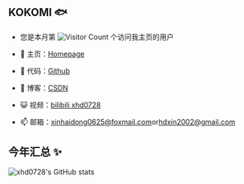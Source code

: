 ## KOKOMI 🐟

- 您是本月第 ![Visitor Count](https://profile-counter.glitch.me/xhd0728/count.svg) 个访问我主页的用户

- 🐧 主页：<a href="https://resume.kokomi0728.eu.org" target="_blank">Homepage</a>
- 🏡 代码：<a href="https://github.com/xhd0728" target="_blank">Github</a>
- 🌱 博客：<a href="https://www.cnblogs.com/xhd0728" target="_blank">CSDN</a>
- 😺 视频：<a href="https://space.bilibili.com/381611499">bilibili xhd0728</a>
- 📫 邮箱：<a href="mailto://xinhaidong0625@foxmail.com">xinhaidong0625@foxmail.com</a>or<a href="mailto://hdxin2002@gmail.com">hdxin2002@gmail.com</a>

## 今年汇总 ✨

![xhd0728's GitHub stats](https://github-readme-stats.vercel.app/api?username=xhd0728&show_icons=true&theme=tokyonight)
